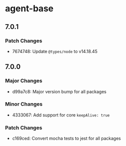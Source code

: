 # agent-base

## 7.0.1

### Patch Changes

- 7674748: Update `@types/node` to v14.18.45

## 7.0.0

### Major Changes

- d99a7c8: Major version bump for all packages

### Minor Changes

- 4333067: Add support for core `keepAlive: true`

### Patch Changes

- c169ced: Convert mocha tests to jest for all packages
